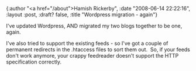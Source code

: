 {:author "<a href=\"/about\">Hamish Rickerby</a>", :date "2008-06-14 22:22:16", :layout :post, :draft? false, :title "Wordpress migration - again"}

I've updated Wordpress, AND migrated my two blogs together to be one, again.

I've also tried to support the existing feeds - so I've got a couple of permanent redirects in the .htaccess files to sort them out.  So, if your feeds don't work anymore, your crappy feedreader doesn't support the HTTP specification correctly.
